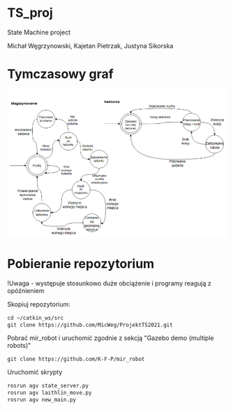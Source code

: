 # TS_proj
State Machine project

Michał Węgrzynowski, Kajetan Pietrzak, Justyna Sikorska

# Tymczasowy graf
![Graph](https://github.com/MicWeg/ProjektTS2021/blob/main/graph.png)

# Pobieranie repozytorium
!Uwaga - występuje stosunkowo duże obciążenie i programy reagują z opóźnieniem

Skopiuj repozytorium:
```
cd ~/catkin_ws/src
git clone https://github.com/MicWeg/ProjektTS2021.git
```

Pobrać mir_robot i uruchomić zgodnie z sekcją "Gazebo demo (multiple robots)"
```
git clone https://github.com/K-F-P/mir_robot
```

Uruchomić skrypty
```
rosrun agv state_server.py
rosrun agv laithlin_move.py
rosrun agv new_main.py

```
